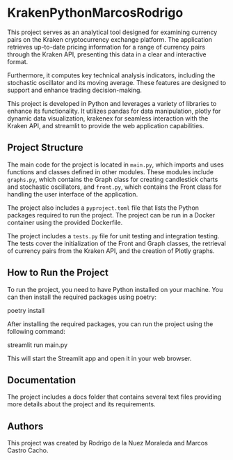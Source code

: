 # KrakenPythonMarcosRodrigo

This project serves as an analytical tool designed for examining currency pairs on the Kraken cryptocurrency exchange platform. The application retrieves up-to-date pricing information for a range of currency pairs through the Kraken API, presenting this data in a clear and interactive format. 

Furthermore, it computes key technical analysis indicators, including the stochastic oscillator and its moving average. These features are designed to support and enhance trading decision-making.

This project is developed in Python and leverages a variety of libraries to enhance its functionality. It utilizes pandas for data manipulation, plotly for dynamic data visualization, krakenex for seamless interaction with the Kraken API, and streamlit to provide the web application capabilities.

## Project Structure

The main code for the project is located in `main.py`, which imports and uses functions and classes defined in other modules. These modules include `graphs.py`, which contains the Graph class for creating candlestick charts and stochastic oscillators, and `front.py`, which contains the Front class for handling the user interface of the application.

The project also includes a `pyproject.toml` file that lists the Python packages required to run the project. The project can be run in a Docker container using the provided Dockerfile.

The project includes a `tests.py` file for unit testing and integration testing. The tests cover the initialization of the Front and Graph classes, the retrieval of currency pairs from the Kraken API, and the creation of Plotly graphs.

## How to Run the Project

To run the project, you need to have Python installed on your machine. You can then install the required packages using poetry:

poetry install

After installing the required packages, you can run the project using the following command:

streamlit run main.py

This will start the Streamlit app and open it in your web browser.

## Documentation

The project includes a docs folder that contains several text files providing more details about the project and its requirements.

## Authors

This project was created by Rodrigo de la Nuez Moraleda and Marcos Castro Cacho.
